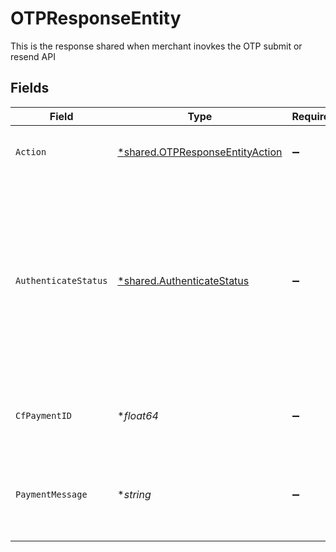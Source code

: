 # OTPResponseEntity

This is the response shared when merchant inovkes the OTP submit or resend API


## Fields

| Field                                                                                                                                                                         | Type                                                                                                                                                                          | Required                                                                                                                                                                      | Description                                                                                                                                                                   |
| ----------------------------------------------------------------------------------------------------------------------------------------------------------------------------- | ----------------------------------------------------------------------------------------------------------------------------------------------------------------------------- | ----------------------------------------------------------------------------------------------------------------------------------------------------------------------------- | ----------------------------------------------------------------------------------------------------------------------------------------------------------------------------- |
| `Action`                                                                                                                                                                      | [*shared.OTPResponseEntityAction](../../models/shared/otpresponseentityaction.md)                                                                                             | :heavy_minus_sign:                                                                                                                                                            | The action that was invoked for this request.                                                                                                                                 |
| `AuthenticateStatus`                                                                                                                                                          | [*shared.AuthenticateStatus](../../models/shared/authenticatestatus.md)                                                                                                       | :heavy_minus_sign:                                                                                                                                                            | Status of the is action. Will be either failed or successful. If the action is successful, you should still call the authorization status to verify the final payment status. |
| `CfPaymentID`                                                                                                                                                                 | **float64*                                                                                                                                                                    | :heavy_minus_sign:                                                                                                                                                            | The payment id for which this request was sent                                                                                                                                |
| `PaymentMessage`                                                                                                                                                              | **string*                                                                                                                                                                     | :heavy_minus_sign:                                                                                                                                                            | Human readable message which describes the status in more detail                                                                                                              |